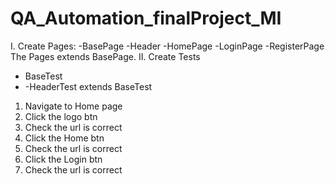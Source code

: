 # QA_Automation_finalProject_MI

I. Create Pages:
  -BasePage
  -Header
  -HomePage
  -LoginPage
  -RegisterPage
The Pages extends BasePage.
II. Create Tests
 - BaseTest
 - -HeaderTest extends BaseTest
  1. Navigate to Home page
  2. Click the logo btn
  3. Check the url is correct
  4. Click the Home btn
  5. Check the url is correct
  6. Click the Login btn
  7. Check the url is correct
     

